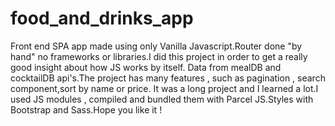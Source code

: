 # food_and_drinks_app
Front end SPA app made using only Vanilla Javascript.Router done "by hand" no frameworks or libraries.I did this project in order to get a really good insight 
about how JS works by itself. Data from mealDB and cocktailDB api's.The project has many features , such as pagination , search component,sort by name or price. 
It was a long project and I learned a lot.I used JS modules , compiled and bundled them with Parcel JS.Styles with 
Bootstrap and Sass.Hope you like it !  

